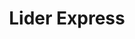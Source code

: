 ---
title: "Lider Express"
url: /providencia/lider-express-avenida-manuel-montt/
shop: Supermarkt
---